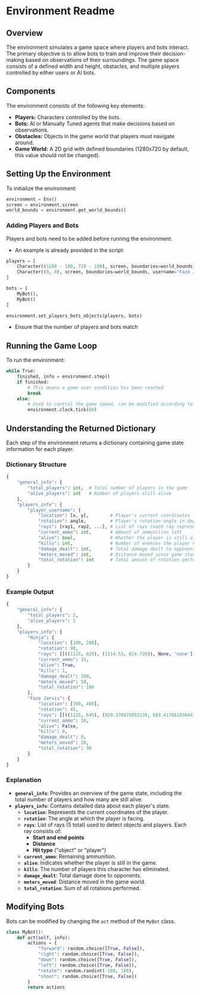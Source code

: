 # Environment Readme

## Overview
The environment simulates a game space where players and bots interact. The primary objective is to allow bots to train and improve their decision-making based on observations of their surroundings. The game space consists of a defined width and height, obstacles, and multiple players controlled by either users or AI bots.

## Components
The environment consists of the following key elements:
- **Players:** Characters controlled by the bots.
- **Bots:** AI or Manually Tuned agents that make decisions based on observations.
- **Obstacles:** Objects in the game world that players must navigate around.
- **Game World:** A 2D grid with defined boundaries (1280x720 by default, this value should not be changed).

## Setting Up the Environment
To initialize the environment:
```python
environment = Env()
screen = environment.screen
world_bounds = environment.get_world_bounds()
```

### Adding Players and Bots
Players and bots need to be added before running the environment.
- An example is already provided in the script:
```python
players = [
    Character((1280 - 100, 720 - 100), screen, boundaries=world_bounds, username="Ninja"),
    Character((0, 0), screen, boundaries=world_bounds, username="Faze Jarvis")
]

bots = [
    MyBot(),
    MyBot()
]

environment.set_players_bots_objects(players, bots)
```
- Ensure that the number of players and bots match

## Running the Game Loop
To run the environment:
```python
while True:
    finished, info = environment.step()
    if finished:
        # This means a game over condition has been reached
        break
    else:
        # Used to control the game speed, can be modified according to hardware capabilities
        environment.clock.tick(60)
```

## Understanding the Returned Dictionary
Each step of the environment returns a dictionary containing game state information for each player.

### Dictionary Structure
```python
{
    "general_info": {
        "total_players": int,  # Total number of players in the game
        "alive_players": int   # Number of players still alive
    },
    "players_info": {
        "player_username": {
            "location": [x, y],        # Player's current coordinates
            "rotation": angle,         # Player's rotation angle in degrees
            "rays": [ray1, ray2, ...], # List of rays (each ray represents a detected obstacle or enemy)
            "current_ammo": int,       # Amount of ammunition left
            "alive": bool,             # Whether the player is still alive
            "kills": int,              # Number of enemies the player has eliminated
            "damage_dealt": int,       # Total damage dealt to opponents
            "meters_moved": int,       # Distance moved since game start
            "total_rotation": int      # Total amount of rotation performed
        }
    }
}
```

### Example Output
```python
{
    "general_info": {
        "total_players": 2,
        "alive_players": 1
    },
    "players_info": {
        "Ninja": {
            "location": [100, 200],
            "rotation": 90,
            "rays": [[((1125, 625), (1114.53, 824.726)), None, 'none'], [((1125, 625), (1059.89, 814.104)), None, 'none'], [((1125, 625), (1010.28, 788.83)), None, 'none'], [((1125, 625), (969.571, 750.864)), None, 'none'], [((1125, 625), (940.899, 703.146)), None, 'none']], 
            "current_ammo": 15,
            "alive": True,
            "kills": 1,
            "damage_dealt": 100,
            "meters_moved": 50,
            "total_rotation": 180
        },
        "Faze Jarvis": {
            "location": [300, 400],
            "rotation": 45,
            "rays": [[((1125, 645), (929.370479853239, 603.4176618364475)), None, 'none'], [((1125, 645), (948.4104814282149, 551.1056874428214)), None, 'none'], [((1125, 645), (981.1320399322702, 506.06832590820005)), None, 'none'], [((1125, 645), (1094.4004357329502, 592.0)), 61.19912853410015, 'object'], [((1125, 645), (1111.7856158493116, 592.0)), 54.62252235554455, 'object']],
            "current_ammo": 10,
            "alive": False,
            "kills": 0,
            "damage_dealt": 0,
            "meters_moved": 20,
            "total_rotation": 90
        }
    }
}
```

### Explanation
- **`general_info`**: Provides an overview of the game state, including the total number of players and how many are still alive.
- **`players_info`**: Contains detailed data about each player's state.
  - **`location`**: Represents the current coordinates of the player.
  - **`rotation`**: The angle at which the player is facing.
  - **`rays`**: List of rays (5 total) used to detect objects and players. Each ray consists of:
    - **Start and end points**
    - **Distance**
    - **Hit type** ("object" or "player")
  - **`current_ammo`**: Remaining ammunition.
  - **`alive`**: Indicates whether the player is still in the game.
  - **`kills`**: The number of players this character has eliminated.
  - **`damage_dealt`**: Total damage done to opponents.
  - **`meters_moved`**: Distance moved in the game world.
  - **`total_rotation`**: Sum of all rotations performed.

## Modifying Bots
Bots can be modified by changing the `act` method of the `MyBot` class.
```python
class MyBot():
    def act(self, info):
        actions = {
            "forward": random.choice([True, False]),
            "right": random.choice([True, False]),
            "down": random.choice([True, False]),
            "left": random.choice([True, False]),
            "rotate": random.randint(-180, 180),
            "shoot": random.choice([True, False])
        }
        return actions
```
